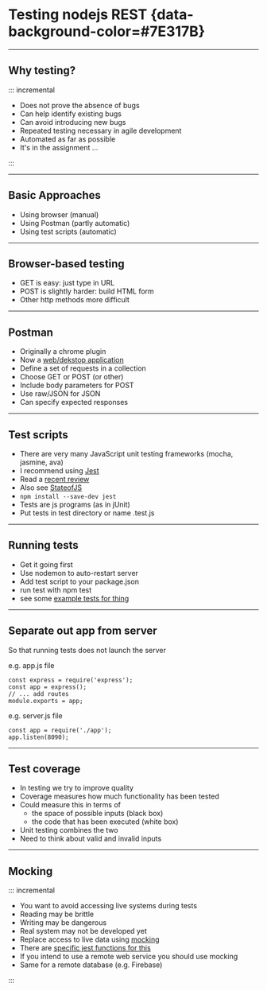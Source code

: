 # Testing nodejs REST {data-background-color=#7E317B}

---

## Why testing?

::: incremental

- Does not prove the absence of bugs
- Can help identify existing bugs
- Can avoid introducing new bugs
- Repeated testing necessary in agile development
- Automated as far as possible
- It's in the assignment ...

:::

---

## Basic Approaches

- Using browser (manual)
- Using Postman (partly automatic)
- Using test scripts (automatic)

---

## Browser-based testing

- GET is easy: just type in URL
- POST is slightly harder: build HTML form
- Other http methods more difficult

---

## Postman

- Originally a chrome plugin
- Now a [web/dekstop application](https://www.postman.com/)
- Define a set of requests in a collection
- Choose GET or POST (or other)
- Include body parameters for POST
- Use raw/JSON for JSON
- Can specify expected responses

---

## Test scripts

- There are very many JavaScript unit testing frameworks (mocha, jasmine, ava)
- I recommend using [Jest](https://jestjs.io/)
- Read a [recent review](https://medium.com/welldone-software/an-overview-of-javascript-testing-7ce7298b9870)
- Also see [StateofJS](https://2022.stateofjs.com/en-US/libraries/testing/)
- `npm install --save-dev jest`
- Tests are js programs (as in jUnit)
- Put tests in test directory or name .test.js

---

## Running tests

- Get it going first
- Use nodemon to auto-restart server
- Add test script to your package.json
- run test with npm test
- see some [example tests for thing](https://github.com/stevenaeola/progblack_lectures/blob/main/nodejs_testing/app.test.js) 

---

## Separate out app from server

So that running tests does not launch the server

e.g. app.js file
```
const express = require('express');
const app = express();
// ... add routes
module.exports = app;

```
e.g. server.js file
```
const app = require('./app');
app.listen(8090);

```

---

## Test coverage

- In testing we try to improve quality
- Coverage measures how much functionality has been tested
- Could measure this in terms of
  - the space of possible inputs (black box)
  - the code that has been executed (white box)
- Unit testing combines the two
- Need to think about  valid and invalid inputs

---

## Mocking

::: incremental
- You want to avoid accessing live systems during tests
- Reading may be brittle
- Writing may be dangerous
- Real system may not be developed yet
- Replace access to live data using [mocking](https://en.wikipedia.org/wiki/Mock_object)
- There are [specific jest functions for this](https://jestjs.io/docs/en/mock-functions.html)
- If you intend to use a remote web service you should use mocking
- Same for a remote database (e.g. Firebase) 

:::
